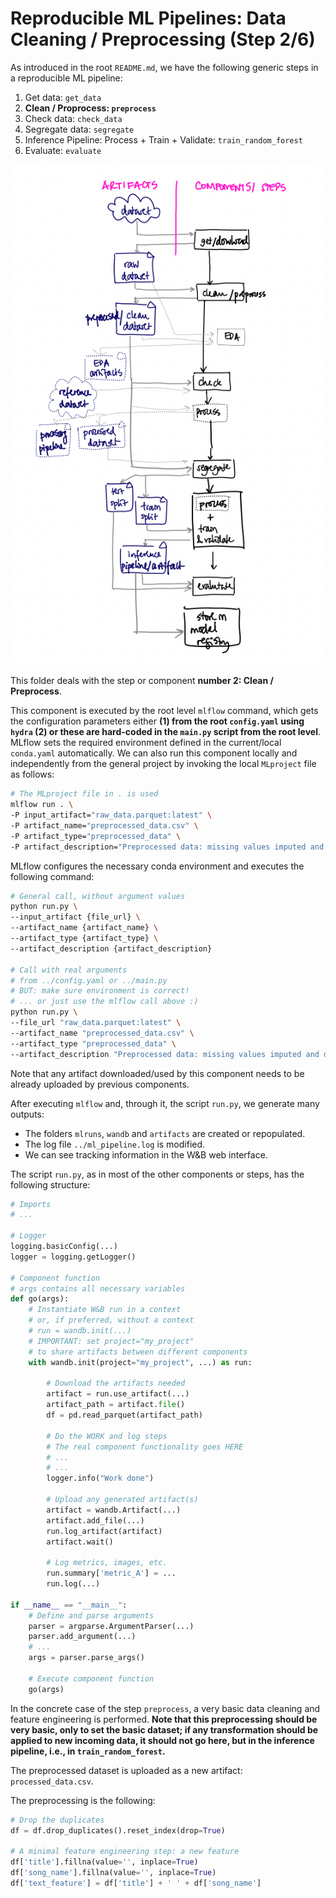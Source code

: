 # Reproducible ML Pipelines: Data Cleaning / Preprocessing (Step 2/6)

As introduced in the root `README.md`, we have the following generic steps in a reproducible ML pipeline:

1. Get data: `get_data`
2. **Clean / Proprocess: `preprocess`**
3. Check data: `check_data`
4. Segregate data: `segregate`
5. Inference Pipeline: Process + Train + Validate: `train_random_forest`
6. Evaluate: `evaluate`

![Generic Reproducible Pipeline](../assets/Reproducible_Pipeline.png)

This folder deals with the step or component **number 2: Clean / Preprocess**.

This component is executed by the root level `mlflow` command, which gets the configuration parameters either **(1) from the root `config.yaml` using `hydra` (2) or these are hard-coded in the `main.py` script from the root level**. MLflow sets the required environment defined in the current/local `conda.yaml` automatically. We can also run this component locally and independently from the general project by invoking the local `MLproject` file as follows:

```bash
# The MLproject file in . is used
mlflow run . \
-P input_artifact="raw_data.parquet:latest" \
-P artifact_name="preprocessed_data.csv" \
-P artifact_type="preprocessed_data" \
-P artifact_description="Preprocessed data: missing values imputed and duplicated dropped"
```

MLflow configures the necessary conda environment and executes the following command:

```bash
# General call, without argument values
python run.py \
--input_artifact {file_url} \
--artifact_name {artifact_name} \
--artifact_type {artifact_type} \
--artifact_description {artifact_description}

# Call with real arguments
# from ../config.yaml or ../main.py
# BUT: make sure environment is correct!
# ... or just use the mlflow call above :)
python run.py \
--file_url "raw_data.parquet:latest" \
--artifact_name "preprocessed_data.csv" \
--artifact_type "preprocessed_data" \
--artifact_description "Preprocessed data: missing values imputed and duplicated dropped"
```

Note that any artifact downloaded/used by this component needs to be already uploaded by previous components.

After executing `mlflow` and, through it, the script `run.py`, we generate many outputs:

- The folders `mlruns`, `wandb` and `artifacts` are created or repopulated.
- The log file `../ml_pipeline.log` is modified.
- We can see tracking information in the W&B web interface.

The script `run.py`, as in most of the other components or steps, has the following structure:

```python
# Imports
# ...

# Logger
logging.basicConfig(...)
logger = logging.getLogger()

# Component function
# args contains all necessary variables
def go(args):
    # Instantiate W&B run in a context
    # or, if preferred, without a context
    # run = wandb.init(...)
    # IMPORTANT: set project="my_project"
    # to share artifacts between different components
    with wandb.init(project="my_project", ...) as run:

        # Download the artifacts needed
        artifact = run.use_artifact(...)
        artifact_path = artifact.file()
        df = pd.read_parquet(artifact_path)

        # Do the WORK and log steps
        # The real component functionality goes HERE
        # ...
        # ...
        logger.info("Work done")

        # Upload any generated artifact(s)
        artifact = wandb.Artifact(...)
        artifact.add_file(...)
        run.log_artifact(artifact)
        artifact.wait()

        # Log metrics, images, etc.
        run.summary['metric_A'] = ...
        run.log(...)

if __name__ == "__main__":
    # Define and parse arguments
    parser = argparse.ArgumentParser(...)
    parser.add_argument(...)
    # ...
    args = parser.parse_args()

    # Execute component function
    go(args)

```

In the concrete case of the step `preprocess`, a very basic data cleaning and feature engineering is performed. **Note that this preprocessing should be very basic, only to set the basic dataset; if any transformation should be applied to new incoming data, it should not go here, but in the inference pipeline, i.e., in `train_random_forest`.**

The preprocessed dataset is uploaded as a new artifact: `processed_data.csv`.

The preprocessing is the following:

```python
# Drop the duplicates
df = df.drop_duplicates().reset_index(drop=True)

# A minimal feature engineering step: a new feature
df['title'].fillna(value='', inplace=True)
df['song_name'].fillna(value='', inplace=True)
df['text_feature'] = df['title'] + ' ' + df['song_name']
```
